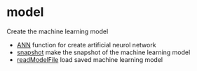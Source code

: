# model

Create the machine learning model

+ [ANN](model/ANN.1) function for create artificial neurol network
+ [snapshot](model/snapshot.1) make the snapshot of the machine learning model
+ [readModelFile](model/readModelFile.1) load saved machine learning model
